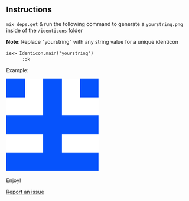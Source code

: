 ## Instructions

`mix deps.get` & run the following command to generate a `yourstring.png` inside of the `/identicons` folder

**Note**: Replace "yourstring" with any string value for a unique identicon

```
iex> Identicon.main("yourstring")    
      :ok
```
Example:

![Alt text](https://github.com/freqn/identiconium/blob/master/identicons/yourstring.png?raw=true)

Enjoy!

[Report an issue](https://github.com/freqn/identiconium/issues)
